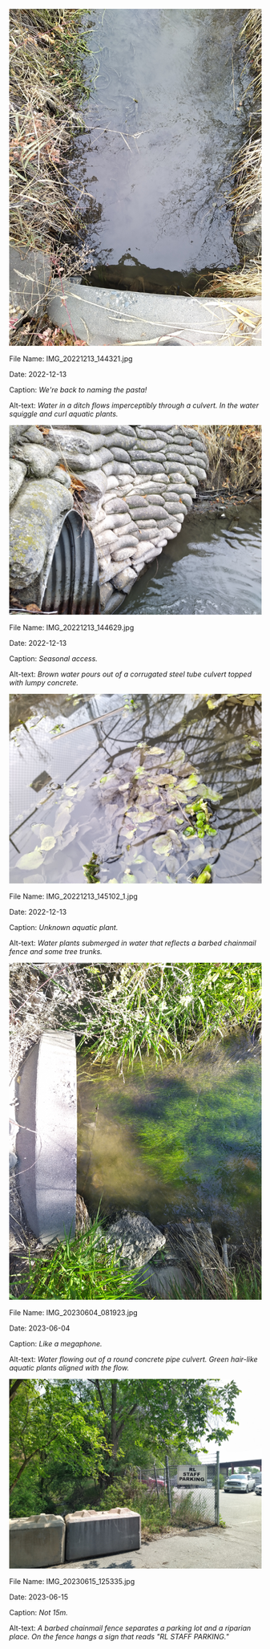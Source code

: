 ![](https://raw.githubusercontent.com/deniledam/thesis-images-2022/main/IMG_20221213_144321.jpg)

File Name: IMG_20221213_144321.jpg

Date: 2022-12-13

Caption: *We're back to naming the pasta!*

Alt-text: *Water in a ditch flows imperceptibly through a culvert. In the water squiggle and curl aquatic plants.*

![](https://raw.githubusercontent.com/deniledam/thesis-images-2022/main/IMG_20221213_144629.jpg)

File Name: IMG_20221213_144629.jpg

Date: 2022-12-13

Caption: *Seasonal access.*

Alt-text: *Brown water pours out of a corrugated steel tube culvert topped with lumpy concrete.*

![](https://raw.githubusercontent.com/deniledam/thesis-images-2022/main/IMG_20221213_145102_1.jpg)

File Name: IMG_20221213_145102_1.jpg

Date: 2022-12-13

Caption: *Unknown aquatic plant.*

Alt-text: *Water plants submerged in water that reflects a barbed chainmail fence and some tree trunks.*

![](https://raw.githubusercontent.com/deniledam/thesis-images-2023/main/IMG_20230604_081923.jpg)

File Name: IMG_20230604_081923.jpg

Date: 2023-06-04

Caption: *Like a megaphone.*

Alt-text: *Water flowing out of a round concrete pipe culvert. Green hair-like aquatic plants aligned with the flow.*

![](https://raw.githubusercontent.com/deniledam/thesis-images-2023/main/IMG_20230615_125335.jpg)

File Name: IMG_20230615_125335.jpg

Date: 2023-06-15

Caption: *Not 15m.*

Alt-text: *A barbed chainmail fence separates a parking lot and a riparian place. On the fence hangs a sign that reads "RL STAFF PARKING."*


